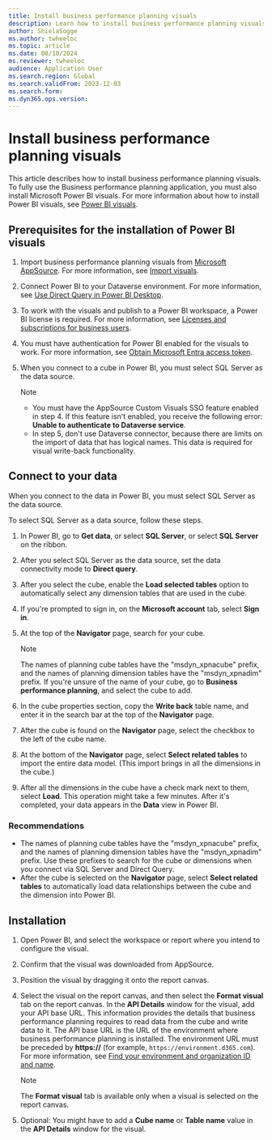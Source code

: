 ```yaml
---
title: Install business performance planning visuals
description: Learn how to install business performance planning visuals, including prerequisites and a step-by-step process for connecting your data.
author: ShielaSogge
ms.author: twheeloc
ms.topic: article
ms.date: 08/10/2024
ms.reviewer: twheeloc
audience: Application User
ms.search.region: Global
ms.search.validFrom: 2023-12-03
ms.search.form: 
ms.dyn365.ops.version: 
---
```


# Install business performance planning visuals

This article describes how to install business performance planning visuals. To fully use the Business performance planning application, you must also install Microsoft Power BI visuals. For more information about how to install Power BI visuals, see [Power BI visuals](/power-bi/developer/visuals).

## Prerequisites for the installation of Power BI visuals

1. Import business performance planning visuals from [Microsoft AppSource](https://appsource.microsoft.com). For more information, see [Import visuals](/power-bi/developer/visuals/import-visual).
2. Connect Power BI to your Dataverse environment. For more information, see [Use Direct Query in Power BI Desktop](/power-bi/connect-data/desktop-use-directquery).
3. To work with the visuals and publish to a Power BI workspace, a Power BI license is required. For more information, see [Licenses and subscriptions for business users](/power-bi/consumer/end-user-license).
4. You must have authentication for Power BI enabled for the visuals to work. For more information, see [Obtain Microsoft Entra access token](/fabric/admin/organizational-visuals#obtain-microsoft-entra-access-token).
5. When you connect to a cube in Power BI, you must select SQL Server as the data source.


    > [!NOTE]
    > - You must have the AppSource Custom Visuals SSO feature enabled in step 4. If this feature isn't enabled, you receive the following error: **Unable to authenticate to Dataverse service**.
    > - In step 5, don't use Dataverse connector, because there are limits on the import of data that has logical names. This data is required for visual write-back functionality.

## Connect to your data

When you connect to the data in Power BI, you must select SQL Server as the data source.

To select SQL Server as a data source, follow these steps.

1. In Power BI, go to **Get data**, or select **SQL Server**, or select **SQL Server** on the ribbon.
2. After you select SQL Server as the data source, set the data connectivity mode to **Direct query**.
3. After you select the cube, enable the **Load selected tables** option to automatically select any dimension tables that are used in the cube.
4. If you're prompted to sign in, on the **Microsoft account** tab, select **Sign in**.
5. At the top of the **Navigator** page, search for your cube.

    > [!NOTE]
    > The names of planning cube tables have the "msdyn\_xpnacube" prefix, and the names of planning dimension tables have the "msdyn\_xpnadim" prefix. If you're unsure of the name of your cube, go to **Business performance planning**, and select the cube to add.

6. In the cube properties section, copy the **Write back** table name, and enter it in the search bar at the top of the **Navigator** page.
7. After the cube is found on the **Navigator** page, select the checkbox to the left of the cube name.
8. At the bottom of the **Navigator** page, select **Select related tables** to import the entire data model. (This import brings in all the dimensions in the cube.)
9. After all the dimensions in the cube have a check mark next to them, select **Load**. This operation might take a few minutes. After it's completed, your data appears in the **Data** view in Power BI.

### Recommendations

- The names of planning cube tables have the "msdyn\_xpnacube" prefix, and the names of planning dimension tables have the "msdyn\_xpnadim" prefix. Use these prefixes to search for the cube or dimensions when you connect via SQL Server and Direct Query.
- After the cube is selected on the **Navigator** page, select **Select related tables** to automatically load data relationships between the cube and the dimension into Power BI.

## Installation

1. Open Power BI, and select the workspace or report where you intend to configure the visual.
2. Confirm that the visual was downloaded from AppSource.
3. Position the visual by dragging it onto the report canvas.
4. Select the visual on the report canvas, and then select the **Format visual** tab on the report canvas. In the **API Details** window for the visual, add your API base URL. This information provides the details that business performance planning requires to read data from the cube and write data to it. The API base URL is the URL of the environment where business performance planning is installed. The environment URL must be preceded by **https://** (for example, `https://environment.d365.com`). For more information, see [Find your environment and organization ID and name](/power-platform/admin/determine-org-id-name).

    > [!NOTE]
    > The **Format visual** tab is available only when a visual is selected on the report canvas.

5. Optional: You might have to add a **Cube name** or **Table name** value in the **API Details** window for the visual.
